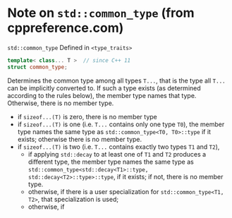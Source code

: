 # Note on `std::common_type` (from cppreference.com)

`std::common_type`
Defined in `<type_traits>`
```cpp
template< class... T >  // since C++ 11
struct common_type;
```

Determines the common type among all types `T...`, that is the type all `T...` can be implicitly converted to. If such a type exists (as determined according to the rules below), the member type names that type. Otherwise, there is no member type.
* if `sizeof...(T)` is zero, there is no member type
* if `sizeof...(T)` is one (i.e. `T...` contains only one type `T0`), the member type names the same type as `std::common_type<T0, T0>::type` if it exists; otherwise there is no member type.
* if `sizeof...(T)` is two (i.e. `T...` contains exactly two types `T1` and `T2`),
  * if applying `std::decay` to at least one of `T1` and `T2` produces a different type, the member type names the same type as `std::common_type<std::decay<T1>::type, std::decay<T2>::type>::type`, if it exists; if not, there is no member type.
  * otherwise, if there is a user specialization for `std::common_type<T1, T2>`, that specialization is used;
  * otherwise, if   
